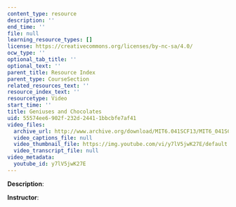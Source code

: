 ```yaml
---
content_type: resource
description: ''
end_time: ''
file: null
learning_resource_types: []
license: https://creativecommons.org/licenses/by-nc-sa/4.0/
ocw_type: ''
optional_tab_title: ''
optional_text: ''
parent_title: Resource Index
parent_type: CourseSection
related_resources_text: ''
resource_index_text: ''
resourcetype: Video
start_time: ''
title: Geniuses and Chocolates
uid: 55574ee6-902f-232d-2441-1bbcbfe7af41
video_files:
  archive_url: http://www.archive.org/download/MIT6.041SCF13/MIT6_041SCF13_Geniuses_and_Chocolates_300k.mp4
  video_captions_file: null
  video_thumbnail_file: https://img.youtube.com/vi/y7lV5jwK27E/default.jpg
  video_transcript_file: null
video_metadata:
  youtube_id: y7lV5jwK27E
---
```


**Description**:

**Instructor**:

